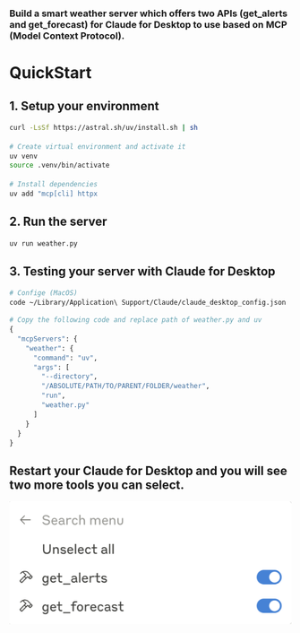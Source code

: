 ### Build a smart weather server which offers two APIs (get_alerts and get_forecast) for Claude for Desktop to use based on MCP (Model Context Protocol).

# QuickStart

## 1. Setup your environment
```bash
curl -LsSf https://astral.sh/uv/install.sh | sh

# Create virtual environment and activate it
uv venv
source .venv/bin/activate

# Install dependencies
uv add "mcp[cli] httpx
```

## 2. Run the server
```bash
uv run weather.py
```

## 3. Testing your server with Claude for Desktop
```bash
# Confige (MacOS)
code ~/Library/Application\ Support/Claude/claude_desktop_config.json
```
```python
# Copy the following code and replace path of weather.py and uv
{
  "mcpServers": {
    "weather": {
      "command": "uv",
      "args": [
        "--directory",
        "/ABSOLUTE/PATH/TO/PARENT/FOLDER/weather",
        "run",
        "weather.py"
      ]
    }
  }
}
```
## Restart your Claude for Desktop and you will see two more tools you can select.
![What you can see in Claude for Desktop](image.png)

